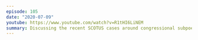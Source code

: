```yaml
---
episode: 105
date: "2020-07-09"
youtube: https://www.youtube.com/watch?v=R1tHI6LiNEM
summary: Discussing the recent SCOTUS cases around congressional subpoenas
---
```

